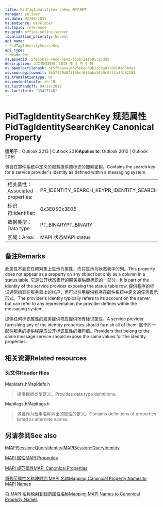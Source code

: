 ```yaml
---
title: PidTagIdentitySearchKey 规范属性
manager: soliver
ms.date: 03/09/2015
ms.audience: Developer
ms.topic: reference
ms.prod: office-online-server
localization_priority: Normal
api_name:
- PidTagIdentitySearchKey
api_type:
- HeaderDef
ms.assetid: 5fe55ba7-4ecd-4a43-ab5b-2ef595c2cdd9
description: 上次修改时间：2015 年 3 月 9 日
ms.openlocfilehash: 5f5f5eaa41d6256bed69b2cd9a91208181d5bda1
ms.sourcegitcommit: 8657170d071f9bcf680aba50b9c07f2a4fb82283
ms.translationtype: MT
ms.contentlocale: zh-CN
ms.lasthandoff: 04/28/2019
ms.locfileid: "33423746"
---
```

# <a name="pidtagidentitysearchkey-canonical-property"></a><span data-ttu-id="7fa3d-103">PidTagIdentitySearchKey 规范属性</span><span class="sxs-lookup"><span data-stu-id="7fa3d-103">PidTagIdentitySearchKey Canonical Property</span></span>

  
  
<span data-ttu-id="7fa3d-104">**适用于**：Outlook 2013 | Outlook 2016</span><span class="sxs-lookup"><span data-stu-id="7fa3d-104">**Applies to**: Outlook 2013 | Outlook 2016</span></span> 
  
<span data-ttu-id="7fa3d-105">包含在邮件系统中定义的服务提供商标识的搜索密钥。</span><span class="sxs-lookup"><span data-stu-id="7fa3d-105">Contains the search key for a service provider's identity as defined within a messaging system.</span></span> 
  
|||
|:-----|:-----|
|<span data-ttu-id="7fa3d-106">相关属性：</span><span class="sxs-lookup"><span data-stu-id="7fa3d-106">Associated properties:</span></span>  <br/> |<span data-ttu-id="7fa3d-107">PR_IDENTITY_SEARCH_KEY</span><span class="sxs-lookup"><span data-stu-id="7fa3d-107">PR_IDENTITY_SEARCH_KEY</span></span>  <br/> |
|<span data-ttu-id="7fa3d-108">标识符:</span><span class="sxs-lookup"><span data-stu-id="7fa3d-108">Identifier:</span></span>  <br/> |<span data-ttu-id="7fa3d-109">0x3E05</span><span class="sxs-lookup"><span data-stu-id="7fa3d-109">0x3E05</span></span>  <br/> |
|<span data-ttu-id="7fa3d-110">数据类型：</span><span class="sxs-lookup"><span data-stu-id="7fa3d-110">Data type:</span></span>  <br/> |<span data-ttu-id="7fa3d-111">PT_BINARY</span><span class="sxs-lookup"><span data-stu-id="7fa3d-111">PT_BINARY</span></span>  <br/> |
|<span data-ttu-id="7fa3d-112">区域：</span><span class="sxs-lookup"><span data-stu-id="7fa3d-112">Area:</span></span>  <br/> |<span data-ttu-id="7fa3d-113">MAPI 状态</span><span class="sxs-lookup"><span data-stu-id="7fa3d-113">MAPI status</span></span>  <br/> |
   
## <a name="remarks"></a><span data-ttu-id="7fa3d-114">备注</span><span class="sxs-lookup"><span data-stu-id="7fa3d-114">Remarks</span></span>

<span data-ttu-id="7fa3d-115">此属性不会在任何对象上显示为属性，而只显示为状态表中的列。</span><span class="sxs-lookup"><span data-stu-id="7fa3d-115">This property does not appear as a property on any object but only as a column in a status table.</span></span> <span data-ttu-id="7fa3d-116">它是公开状态表行的服务提供商标识的一部分。</span><span class="sxs-lookup"><span data-stu-id="7fa3d-116">It is part of the identity of the service provider exposing the status table row.</span></span> <span data-ttu-id="7fa3d-117">提供程序的标识通常指其在服务器上的帐户，但可以引用提供程序在邮件系统中定义的任何表示形式。</span><span class="sxs-lookup"><span data-stu-id="7fa3d-117">The provider's identity typically refers to its account on the server, but can refer to any representation the provider defines within the messaging system.</span></span> 
  
<span data-ttu-id="7fa3d-118">提供任何标识属性的服务提供商应提供所有标识属性。</span><span class="sxs-lookup"><span data-stu-id="7fa3d-118">A service provider furnishing any of the identity properties should furnish all of them.</span></span> <span data-ttu-id="7fa3d-119">属于同一邮件服务的提供程序应公开标识属性的相同值。</span><span class="sxs-lookup"><span data-stu-id="7fa3d-119">Providers that belong to the same message service should expose the same values for the identity properties.</span></span> 
  
## <a name="related-resources"></a><span data-ttu-id="7fa3d-120">相关资源</span><span class="sxs-lookup"><span data-stu-id="7fa3d-120">Related resources</span></span>

### <a name="header-files"></a><span data-ttu-id="7fa3d-121">头文件</span><span class="sxs-lookup"><span data-stu-id="7fa3d-121">Header files</span></span>

<span data-ttu-id="7fa3d-122">Mapidefs.h</span><span class="sxs-lookup"><span data-stu-id="7fa3d-122">Mapidefs.h</span></span>
  
> <span data-ttu-id="7fa3d-123">提供数据类型定义。</span><span class="sxs-lookup"><span data-stu-id="7fa3d-123">Provides data type definitions.</span></span>
    
<span data-ttu-id="7fa3d-124">Mapitags.h</span><span class="sxs-lookup"><span data-stu-id="7fa3d-124">Mapitags.h</span></span>
  
> <span data-ttu-id="7fa3d-125">包含作为备用名称列出的属性的定义。</span><span class="sxs-lookup"><span data-stu-id="7fa3d-125">Contains definitions of properties listed as alternate names.</span></span>
    
## <a name="see-also"></a><span data-ttu-id="7fa3d-126">另请参阅</span><span class="sxs-lookup"><span data-stu-id="7fa3d-126">See also</span></span>



[<span data-ttu-id="7fa3d-127">IMAPISession::QueryIdentity</span><span class="sxs-lookup"><span data-stu-id="7fa3d-127">IMAPISession::QueryIdentity</span></span>](imapisession-queryidentity.md)


[<span data-ttu-id="7fa3d-128">MAPI 属性</span><span class="sxs-lookup"><span data-stu-id="7fa3d-128">MAPI Properties</span></span>](mapi-properties.md)
  
[<span data-ttu-id="7fa3d-129">MAPI 规范属性</span><span class="sxs-lookup"><span data-stu-id="7fa3d-129">MAPI Canonical Properties</span></span>](mapi-canonical-properties.md)
  
[<span data-ttu-id="7fa3d-130">将规范属性名称映射到 MAPI 名称</span><span class="sxs-lookup"><span data-stu-id="7fa3d-130">Mapping Canonical Property Names to MAPI Names</span></span>](mapping-canonical-property-names-to-mapi-names.md)
  
[<span data-ttu-id="7fa3d-131">将 MAPI 名称映射到规范属性名称</span><span class="sxs-lookup"><span data-stu-id="7fa3d-131">Mapping MAPI Names to Canonical Property Names</span></span>](mapping-mapi-names-to-canonical-property-names.md)

